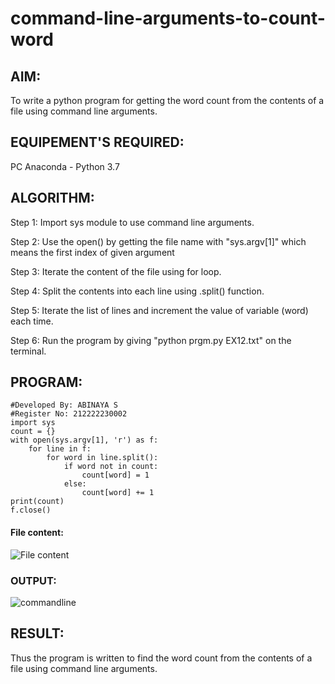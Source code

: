 # command-line-arguments-to-count-word
## AIM:
To write a python program for getting the word count from the contents of a file using command line arguments.
## EQUIPEMENT'S REQUIRED: 
PC
Anaconda - Python 3.7
## ALGORITHM: 
 Step 1: Import sys module to use command line arguments.
 
 Step 2: Use the open() by getting the file name with "sys.argv[1]" which means the first index of given argument

 Step 3: Iterate the content of the file using for loop.
 
 Step 4: Split the contents into each line using .split() function.
 
 Step 5: Iterate the list of lines and increment the value of variable (word) each time.

 Step 6: Run the program by giving "python prgm.py EX12.txt" on the terminal.


## PROGRAM:

```
#Developed By: ABINAYA S
#Register No: 212222230002
import sys
count = {}
with open(sys.argv[1], 'r') as f:
    for line in f:
        for word in line.split():
            if word not in count:
                count[word] = 1
            else:
                count[word] += 1
print(count)
f.close()
```

#### File content:
![File content](https://github.com/abinayasangeetha/command-line-arguments-to-count-word/assets/119393675/5e1cfc79-79da-4bb8-ba7d-4b45b46ccc73)

### OUTPUT:
![commandline](https://github.com/abinayasangeetha/command-line-arguments-to-count-word/assets/119393675/ad450f46-92e2-49d8-ab33-ea4aaeeae32d)



## RESULT:
Thus the program is written to find the word count from the contents of a file using command line arguments.
